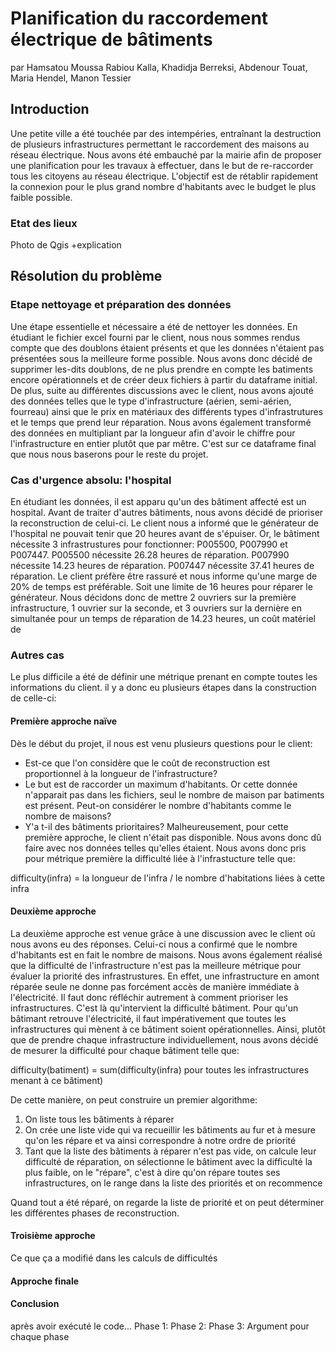 # Planification du raccordement électrique de bâtiments
par Hamsatou Moussa Rabiou Kalla, Khadidja Berreksi, Abdenour Touat, Maria Hendel, Manon Tessier

## Introduction
Une petite ville a été touchée par des intempéries, entraînant la destruction de plusieurs infrastructures permettant le raccordement des maisons au réseau électrique. Nous avons été embauché par la mairie afin de proposer une planification pour les travaux à effectuer, dans le but de re-raccorder tous les citoyens au réseau électrique. 
L'objectif est de rétablir rapidement la connexion pour le plus grand nombre d'habitants avec le budget le plus faible possible.
### Etat des lieux
Photo de Qgis
+explication

## Résolution du problème
### Etape nettoyage et préparation des données
Une étape essentielle et nécessaire a été de nettoyer les données.
En étudiant le fichier excel fourni par le client, nous nous sommes rendus compte que des doublons étaient présents et que les données n'étaient pas présentées sous la meilleure forme possible. 
Nous avons donc décidé de supprimer les-dits doublons, de ne plus prendre en compte les batiments encore opérationnels et de créer deux fichiers à partir du dataframe initial.
De plus, suite au différentes discussions avec le client, nous avons ajouté des données telles que le type d'infrastructure (aérien, semi-aérien, fourreau) ainsi que le prix en matériaux des différents types d'infrastrutures et le temps que prend leur réparation.
Nous avons également transformé des données en multipliant par la longueur afin d'avoir le chiffre pour l'infrastructure en entier plutôt que par mêtre. 
C'est sur ce dataframe final que nous nous baserons pour le reste du projet.

### Cas d'urgence absolu: l'hospital
En étudiant les données, il est apparu qu'un des bâtiment affecté est un hospital. Avant de traiter d'autres bâtiments, nous avons décidé de prioriser la reconstruction de celui-ci. Le client nous a informé que le générateur de l'hospital ne pouvait tenir que 20 heures avant de s'épuiser. 
Or, le bâtiment nécessite 3 infrastrustures pour fonctionner: P005500, P007990 et P007447.
P005500 nécessite 26.28 heures de réparation.
P007990 nécessite 14.23 heures de réparation.
P007447 nécessite 37.41 heures de réparation.
Le client préfère être rassuré et nous informe qu'une marge de 20% de temps est préférable. Soit une limite de 16 heures pour réparer le générateur. 
Nous décidons donc de mettre 2 ouvriers sur la première infrastructure, 1 ouvrier sur la seconde, et 3 ouvriers sur la dernière en simultanée pour un temps de réparation de 14.23 heures, un coût matériel de  

### Autres cas
Le plus difficile a été de définir une métrique prenant en compte toutes les informations du client. il y a donc eu plusieurs étapes dans la construction de celle-ci:

#### Première approche naïve
Dès le début du projet, il nous est venu plusieurs questions pour le client:
- Est-ce que l'on considère que le coût de reconstruction est proportionnel à la longueur de l'infrastructure? 
- Le but est de raccorder un maximum d'habitants. Or cette donnée n'apparait pas dans les fichiers, seul le nombre de maison par batiments est présent. Peut-on considérer le nombre d'habitants comme le nombre de maisons?
- Y'a t-il des bâtiments prioritaires?
Malheureusement, pour cette première approche, le client n'était pas disponible. Nous avons donc dû faire avec nos données telles qu'elles étaient.
Nous avons donc pris pour métrique première la difficulté liée à l'infrastucture telle que:

difficulty(infra) = la longueur de l'infra / le nombre d'habitations liées à cette infra

#### Deuxième approche
La deuxième approche est venue grâce à une discussion avec le client où nous avons eu des réponses. Celui-ci nous a confirmé que le nombre d'habitants est en fait le nombre de maisons. Nous avons également réalisé que la difficulté de l'infrastructure n'est pas la meilleure métrique pour évaluer la priorité des infrastrustures. En effet, une infrastructure en amont réparée seule ne donne pas forcément accès de manière immédiate à l'électricité. Il faut donc réfléchir autrement à comment prioriser les infrastructures. 
C'est là qu'intervient la difficulté bâtiment. Pour qu'un bâtimant retrouve l'électricité, il faut impérativement que toutes les infrastructures qui mènent à ce bâtiment soient opérationnelles. Ainsi, plutôt que de prendre chaque infrastructure individuellement, nous avons décidé de mesurer la difficulté pour chaque bâtiment telle que:

difficulty(batiment) = sum(difficulty(infra) pour toutes les infrastructures menant à ce bâtiment) 

De cette manière, on peut construire un premier algorithme: 
1. On liste tous les bâtiments à réparer
2. On crée une liste vide qui va recueillir les bâtiments au fur et à mesure qu'on les répare et va ainsi correspondre à notre ordre de priorité
3. Tant que la liste des bâtiments à réparer n'est pas vide, on calcule leur difficulté de réparation, on sélectionne le bâtiment avec la difficulté la plus faible, on le "répare", c'est à dire qu'on répare toutes ses infrastructures, on le range dans la liste des priorités et on recommence

Quand tout a été réparé, on regarde la liste de priorité et on peut déterminer les différentes phases de reconstruction.

#### Troisième approche
Ce que ça a modifié dans les calculs de difficultés

#### Approche finale


#### Conclusion 
après avoir exécuté le code...
Phase 1:
Phase 2:
Phase 3:
Argument pour chaque phase

